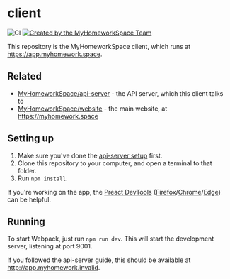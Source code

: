 # client
![CI](https://github.com/MyHomeworkSpace/client/workflows/CI/badge.svg) [![Created by the MyHomeworkSpace Team](https://img.shields.io/badge/Created%20by-MyHomeworkSpace%20Team-3698dc.svg)](https://github.com/MyHomeworkSpace)

This repository is the MyHomeworkSpace client, which runs at https://app.myhomework.space.

## Related
* [MyHomeworkSpace/api-server](https://github.com/MyHomeworkSpace/api-server) - the API server, which this client talks to
* [MyHomeworkSpace/website](https://github.com/MyHomeworkSpace/website) - the main website, at https://myhomework.space

## Setting up
1. Make sure you've done the [api-server setup](https://github.com/MyHomeworkSpace/api-server/blob/master/README.md) first.
2. Clone this repository to your computer, and open a terminal to that folder.
3. Run `npm install`.

If you're working on the app, the [Preact DevTools](https://github.com/preactjs/preact-devtools) ([Firefox](https://addons.mozilla.org/en-US/firefox/addon/preact-devtools/)/[Chrome](https://chrome.google.com/webstore/detail/preact-developer-tools/ilcajpmogmhpliinlbcdebhbcanbghmd)/[Edge](https://microsoftedge.microsoft.com/addons/detail/hdkhobcafnfejjieimdkmjaiihkjpmhk)) can be helpful.

## Running
To start Webpack, just run `npm run dev`. This will start the development server, listening at port 9001.

If you followed the api-server guide, this should be available at http://app.myhomework.invalid.